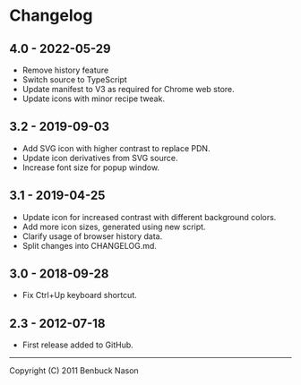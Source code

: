 # Changelog

## 4.0 - 2022-05-29

- Remove history feature
- Switch source to TypeScript
- Update manifest to V3 as required for Chrome web store.
- Update icons with minor recipe tweak.

## 3.2 - 2019-09-03

- Add SVG icon with higher contrast to replace PDN.
- Update icon derivatives from SVG source.
- Increase font size for popup window.

## 3.1 - 2019-04-25

- Update icon for increased contrast with different background colors.
- Add more icon sizes, generated using new script.
- Clarify usage of browser history data.
- Split changes into CHANGELOG.md.

## 3.0 - 2018-09-28

- Fix Ctrl+Up keyboard shortcut.

## 2.3 - 2012-07-18

- First release added to GitHub.

---

Copyright (C) 2011 Benbuck Nason
